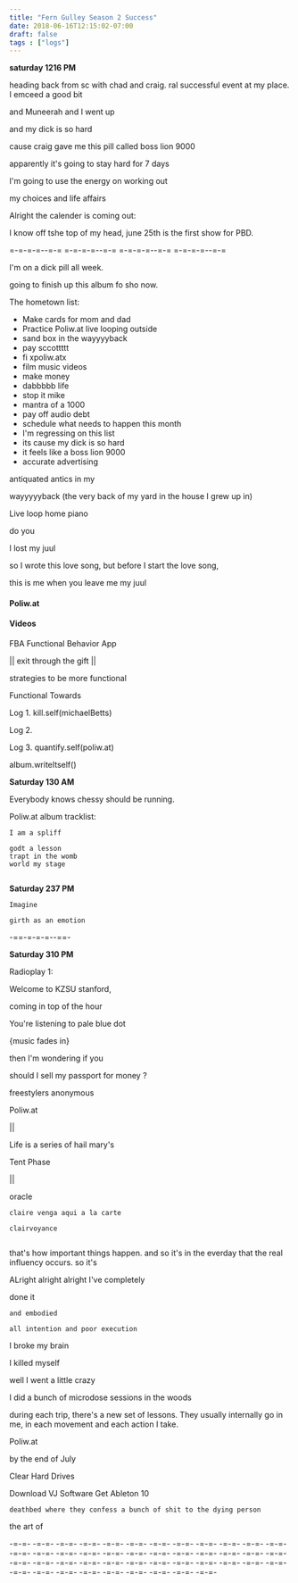 ```yaml
---
title: "Fern Gulley Season 2 Success"
date: 2018-06-16T12:15:02-07:00
draft: false
tags : ["logs"]
---
```

**saturday 1216 PM**

heading back from sc with chad and craig. ral successful event at my place. I emceed a good bit


and Muneerah and I went up

and my dick is so hard

cause craig gave me this pill called boss lion 9000

apparently it's going to stay hard for 7 days

I'm going to use the energy on working out

my choices and life affairs



Alright the calender is coming out:

I know off tshe top of my head, june 25th is the first show for PBD.

=-=-=-=--=-=  =-=-=-=--=-=  =-=-=-=--=-=  =-=-=-=--=-=

I'm on a dick pill all week.

going to finish up this album fo sho now.


The hometown list:

  - Make cards for mom and dad
  - Practice Poliw.at live looping outside
  - sand box in the wayyyyback
  - pay sccottttt
  - fi xpoliw.atx
  - film music videos
  - make money
  - dabbbbb life
  - stop it mike
  - mantra of a 1000
  - pay off audio debt
  - schedule what needs to happen this month
  - I'm regressing on this list
  - its cause my dick is so hard
  - it feels like a boss lion 9000
  - accurate advertising


  antiquated antics in my

wayyyyyback (the very back of my yard in the house I grew up in)

Live loop home piano


do you

I lost my juul

so I wrote this love song,
but before I start the love song,

this is me when you leave me my juul


#### Poliw.at
#### Videos


FBA
Functional Behavior App


|| exit through the gift ||

strategies to be more functional  

Functional Towards



Log 1.
  kill.self(michaelBetts)

Log 2.

Log 3.
  quantify.self(poliw.at)


album.writeItself()




**Saturday 130 AM**

Everybody knows chessy should be running.

Poliw.at album tracklist:

```
I am a spliff

godt a lesson
trapt in the womb
world my stage


```

**Saturday 237 PM**

```
Imagine

girth as an emotion
```




-==-=-=-=--==-


**Saturday 310 PM**

Radioplay 1:

Welcome to KZSU stanford,

coming in top of the hour

You're listening to pale blue dot

{music fades in}

then I'm wondering if you

should I sell my passport for money ?



freestylers anonymous

Poliw.at

||

Life is a series of hail mary's

Tent Phase

||


oracle

```
claire venga aqui a la carte

clairvoyance


```

that's how important things happen.
and so it's in the everday that the real influency occurs.
so it's


ALright alright alright I've completely

done it
```
and embodied

all intention and poor execution
```

I broke my brain

I killed myself

well I went a little crazy

I did a bunch of microdose sessions in the woods


during each trip, there's a new set of lessons. They usually internally go in me, in each movement and each action I take.

Poliw.at

by the end of July


Clear Hard Drives

Download VJ Software
Get Ableton 10


```
deathbed where they confess a bunch of shit to the dying person
```


the art of



-=-=- -=-=- -=-=- -=-=- -=-=- -=-=- -=-=- -=-=- -=-=- -=-=-  -=-=- -=-=- -=-=- -=-=- -=-=-
-=-=- -=-=- -=-=- -=-=- -=-=- -=-=- -=-=- -=-=- -=-=- -=-=-  -=-=- -=-=- -=-=- -=-=- -=-=-
-=-=- -=-=- -=-=- -=-=- -=-=- -=-=- -=-=- -=-=- -=-=- -=-=-  -=-=- -=-=- -=-=- -=-=- -=-=-
